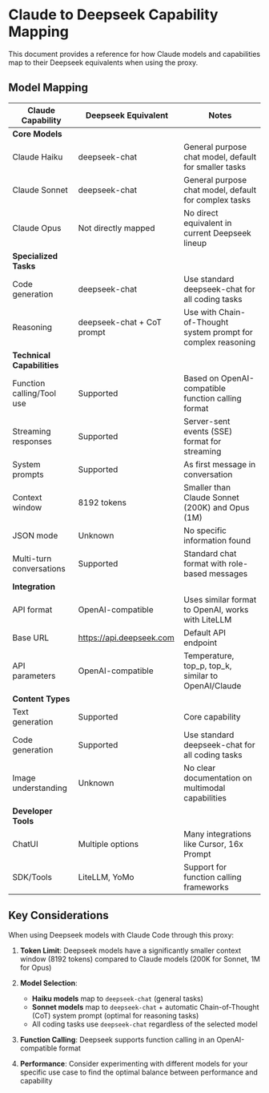 # Claude to Deepseek Capability Mapping

This document provides a reference for how Claude models and capabilities map to their Deepseek equivalents when using the proxy.

## Model Mapping

| Claude Capability | Deepseek Equivalent | Notes |
|-------------------|---------------------|-------|
| **Core Models** | | |
| Claude Haiku | deepseek-chat | General purpose chat model, default for smaller tasks |
| Claude Sonnet | deepseek-chat | General purpose chat model, default for complex tasks |
| Claude Opus | Not directly mapped | No direct equivalent in current Deepseek lineup |
| **Specialized Tasks** | | |
| Code generation | deepseek-chat | Use standard deepseek-chat for all coding tasks |
| Reasoning | deepseek-chat + CoT prompt | Use with Chain-of-Thought system prompt for complex reasoning |
| **Technical Capabilities** | | |
| Function calling/Tool use | Supported | Based on OpenAI-compatible function calling format |
| Streaming responses | Supported | Server-sent events (SSE) format for streaming |
| System prompts | Supported | As first message in conversation |
| Context window | 8192 tokens | Smaller than Claude Sonnet (200K) and Opus (1M) |
| JSON mode | Unknown | No specific information found |
| Multi-turn conversations | Supported | Standard chat format with role-based messages |
| **Integration** | | |
| API format | OpenAI-compatible | Uses similar format to OpenAI, works with LiteLLM |
| Base URL | https://api.deepseek.com | Default API endpoint |
| API parameters | OpenAI-compatible | Temperature, top_p, top_k, similar to OpenAI/Claude |
| **Content Types** | | |
| Text generation | Supported | Core capability |
| Code generation | Supported | Use standard deepseek-chat for all coding tasks |
| Image understanding | Unknown | No clear documentation on multimodal capabilities |
| **Developer Tools** | | |
| ChatUI | Multiple options | Many integrations like Cursor, 16x Prompt |
| SDK/Tools | LiteLLM, YoMo | Support for function calling frameworks |

## Key Considerations

When using Deepseek models with Claude Code through this proxy:

1. **Token Limit**: Deepseek models have a significantly smaller context window (8192 tokens) compared to Claude models (200K for Sonnet, 1M for Opus)

2. **Model Selection**: 
   - **Haiku models** map to `deepseek-chat` (general tasks)
   - **Sonnet models** map to `deepseek-chat` + automatic Chain-of-Thought (CoT) system prompt (optimal for reasoning tasks)
   - All coding tasks use `deepseek-chat` regardless of the selected model

3. **Function Calling**: Deepseek supports function calling in an OpenAI-compatible format

4. **Performance**: Consider experimenting with different models for your specific use case to find the optimal balance between performance and capability